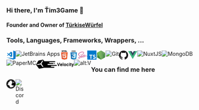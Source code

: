 ### Hi there, I'm Ťim3Game  👋 
#### Founder and Owner of [TürkiseWürfel](https://github.com/turkisewurfel)

### Tools, Languages, Frameworks, Wrappers, ...

<a href=""><img align="left" alt="Visual Studio Code" height="24px"  src="https://raw.githubusercontent.com/github/explore/80688e429a7d4ef2fca1e82350fe8e3517d3494d/topics/visual-studio-code/visual-studio-code.png" /></a>
<a href=""><img align="left" alt="JetBrains Apps" height="24px" src="https://simpleicons.org/icons/jetbrains.svg" /></a>
<a href=""><img align="left" alt="HTML5" height="24px" src="https://raw.githubusercontent.com/github/explore/80688e429a7d4ef2fca1e82350fe8e3517d3494d/topics/html/html.png" /></a>
<a href=""><img align="left" alt="CSS3" height="24px" src="https://raw.githubusercontent.com/github/explore/80688e429a7d4ef2fca1e82350fe8e3517d3494d/topics/css/css.png" /></a>
<a href="https://sass-lang.com/"><img align="left" alt="SCSS" height="24px" src="https://raw.githubusercontent.com/github/explore/80688e429a7d4ef2fca1e82350fe8e3517d3494d/topics/sass/sass.png" /></a>
<a href="https://www.typescriptlang.org/"><img align="left" alt="TypeScript" height="24px" src="https://raw.githubusercontent.com/github/explore/80688e429a7d4ef2fca1e82350fe8e3517d3494d/topics/typescript/typescript.png" /></a>
<a href="https://nodejs.org/en/"><img align="left" alt="Node.js" height="24px" src="https://raw.githubusercontent.com/github/explore/80688e429a7d4ef2fca1e82350fe8e3517d3494d/topics/nodejs/nodejs.png" /></a>
<a href="https://git-scm.com/"><img align="left" alt="Git" height="24px" src="https://git-scm.com/images/logos/2color-lightbg@2x.png" /></a>
<a href="https://github.com/"><img align="left" alt="GitHub" height="24px" src="https://raw.githubusercontent.com/github/explore/78df643247d429f6cc873026c0622819ad797942/topics/github/github.png" /></a>
<a href="https://vuejs.org/"><img align="left" alt="VueJS" height="24px" src="https://raw.githubusercontent.com/github/explore/80688e429a7d4ef2fca1e82350fe8e3517d3494d/topics/vue/vue.png" /></a>
<a href="https://nuxtjs.org/"><img align="left" alt="NuxtJS" height="24px" src="https://nuxtjs.org/logos/nuxt-square.svg" /></a>
<!--
<a href=""><img align="left" alt="MySQL" height="24px" href="" src="https://labs.mysql.com/common/logos/mysql-logo.svg?v2" /></a>
<a href=""><img align="left" alt="PostgreSQL" height="24px" href="https://www.postgresql.org/" src="https://raw.githubusercontent.com/github/explore/80688e429a7d4ef2fca1e82350fe8e3517d3494d/topics/postgresql/postgresql.png" /></a>
-->
<a href="https://www.mongodb.com/"><img align="left" alt="MongoDB" height="24px" src="https://webassets.mongodb.com/_com_assets/cms/mongodb_logo1-76twgcu2dm.png" /></a>

<a href="https://papermc.io/"><img align="left" alt="PaperMC" height="24px" src="https://pbs.twimg.com/profile_images/739522529312669696/7LPaWi2f.jpg" /></a>
<a href="https://velocitypowered.com/"><img align="left" alt="Velocity" height="24px" src="https://github.com/Tim3Game/Tim3Game/blob/master/velocity_logo.png" /></a>

<a href="https://altv.mp/"><img align="left" alt="alt:V" height="24px" src="https://altv.mp/branding/svg/logo.svg" /></a>

<br />

### You can find me here

[<img align="left" title="TürkiseWürfel Website" alt="Website" width="24px" src="https://raw.githubusercontent.com/iconic/open-iconic/master/svg/globe.svg" />](https://turkisewurfel.eu)
[<img align="left" title="Ťim3Game#1708" alt="Discord" width="24px" src="https://simpleicons.org/icons/discord.svg" />](#)

